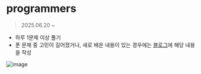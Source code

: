 # programmers

> 2025.06.20 ~

- 하루 1문제 이상 풀기
- 푼 문제 중 고민이 길어졌거나, 새로 배운 내용이 있는 경우에는 [블로그](https://velog.io/@yezzan9/posts)에 해당 내용을 작성


![image](https://github.com/user-attachments/assets/690e9c80-3a51-4c63-825b-ed6c087f402f)
